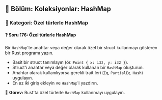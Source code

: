 ## 📘 Bölüm: Koleksiyonlar: HashMap  
### 🔹 Kategori: Özel türlerle HashMap  
#### ❓ Soru 176: Özel türlerle HashMap

Bir `HashMap`'te anahtar veya değer olarak özel bir struct kullanmayı gösteren bir Rust programı yazın.

- Basit bir struct tanımlayın (ör. `Point { x: i32, y: i32 }`).
- Struct'ı anahtar veya değer olarak kullanan bir `HashMap` oluşturun.
- Anahtar olarak kullanılıyorsa gerekli trait'leri (`Eq`, `PartialEq`, `Hash`) uygulayın.
- En az iki giriş ekleyin ve `HashMap`'i yazdırın.

🔧 **Görev:** Rust'ta özel türlerle `HashMap` kullanmayı uygulayın.

